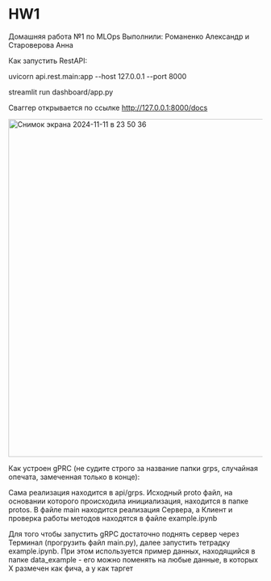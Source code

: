 # HW1
Домашняя работа №1 по MLOps
Выполнили: Романенко Александр и Староверова Анна

Как запустить RestAPI:

uvicorn api.rest.main:app --host 127.0.0.1 --port 8000

streamlit run dashboard/app.py

Сваггер открывается по ссылке http://127.0.0.1:8000/docs

<img width="669" alt="Снимок экрана 2024-11-11 в 23 50 36" src="https://github.com/user-attachments/assets/6f10d708-803b-4f48-b0f1-b1c7562c9312">

Как устроен gPRC (не судите строго за название папки grps, случайная опечата, замеченная только в конце):

Сама реализация находится в api/grps. Исходный proto файл, на основании которого происходила инициализация, находится в папке protos. В файле main находится реализация Сервера, а Клиент и проверка работы методов находятся в файле example.ipynb

Для того чтобы запустить gRPC достаточно поднять сервер через Терминал (прогрузить файл main.py), далее запустить тетрадку example.ipynb. При этом используется пример данных, находящийся в папке data_example - его можно поменять на любые данные, в которых X размечен как фича, а y как таргет
